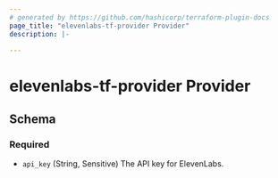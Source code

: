 ```yaml
---
# generated by https://github.com/hashicorp/terraform-plugin-docs
page_title: "elevenlabs-tf-provider Provider"
description: |-
  
---
```


# elevenlabs-tf-provider Provider





<!-- schema generated by tfplugindocs -->
## Schema

### Required

- `api_key` (String, Sensitive) The API key for ElevenLabs.
